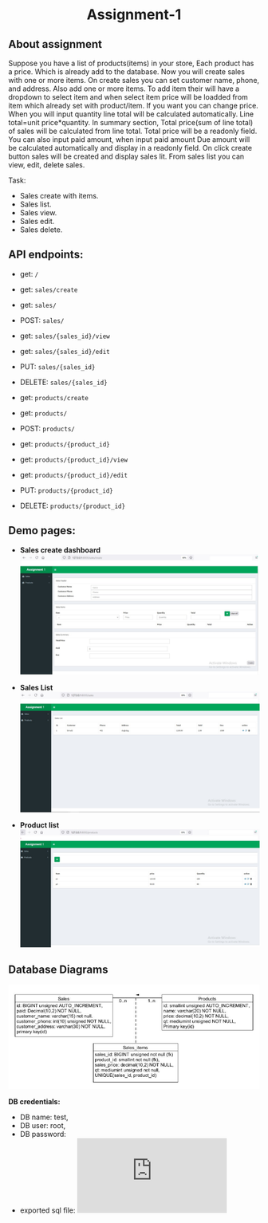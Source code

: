 <h1 align="center">Assignment-1</h1>

## About assignment

Suppose you have a list of products(items) in your store, Each product has a price. Which is already add to the database. Now you will create sales with one or more items.
On create sales you can set customer name, phone, and address. Also add one or more items. To add item their will have a dropdown to select item and when select item price will be loadded from item which already set with product/item.
If you want you can change price.
When you will input quantity line total will be calculated automatically. Line total=unit price*quantity.
In summary section, Total price(sum of line total) of sales will be calculated from line total. Total price will be a readonly field.
You can also input paid amount, when input paid amount Due amount will be calculated automatically and display in a readonly field.
On click create button sales will be created and display sales lit.
From sales list you can view, edit, delete sales.

Task:
- Sales create with items.
- Sales list.
- Sales view.
- Sales edit.
- Sales delete.


## API endpoints:

- get: ``/``
- get: ``sales/create``
- get: ``sales/``
- POST: ``sales/``
- get: ``sales/{sales_id}/view``
- get: ``sales/{sales_id}/edit``
- PUT: ``sales/{sales_id}``
- DELETE: ``sales/{sales_id}``

- get: ``products/create``
- get: ``products/``
- POST: ``products/``
- get: ``products/{product_id}``
- get: ``products/{product_id}/view``
- get: ``products/{product_id}/edit``
- PUT: ``products/{product_id}``
- DELETE: ``products/{product_id}``

## Demo pages:

- **Sales create dashboard**
![alt text](https://github.com/BimalNSU/test/blob/master/Resourse_n_diagrams/page1.jpg?raw=true)

- **Sales List**
![alt text](https://github.com/BimalNSU/test/blob/master/Resourse_n_diagrams/page2.jpg?raw=true)

- **Product list**
![alt text](https://github.com/BimalNSU/test/blob/master/Resourse_n_diagrams/page3.jpg?raw=true)

## Database Diagrams
![alt text](https://github.com/BimalNSU/test/blob/master/Resourse_n_diagrams/db_design.jpg?raw=true)

**DB credentials:**
- DB name: test,
- DB user: root,
- DB password: 
- exported sql file: ![alt text](https://github.com/BimalNSU/test/blob/master/Resourse_n_diagrams/test.sql?raw=true)
